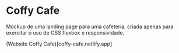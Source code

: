 # Coffy Cafe
Mockup de uma landing page para uma cafeteria, criada apenas para exercitar o uso de CSS flexbox e responsividade.

(Website  Coffy Cafe)[coffy-cafe.netlify.app]
